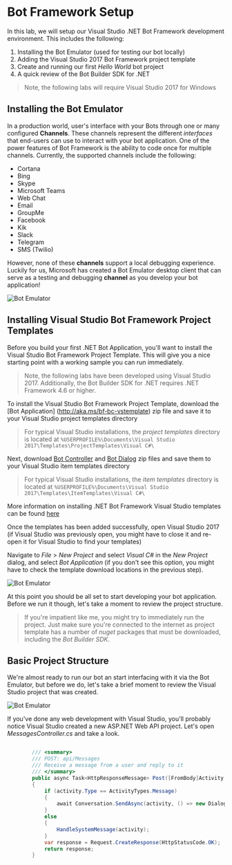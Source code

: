 # Bot Framework Setup

In this lab, we will setup our Visual Studio .NET Bot Framework development environment.  This includes the following:

1.	Installing the Bot Emulator (used for testing our bot locally)
2.	Adding the Visual Studio 2017 Bot Framework project template
3.	Create and running our first *Hello World* bot project
4.	A quick review of the Bot Builder SDK for .NET

> Note, the following labs will require Visual Studio 2017 for Windows


## Installing the Bot Emulator
In a production world, user's interface with your Bots through one or many configured **Channels**.  These channels represent the different *interfaces* that end-users can use to interact with your bot application.  One of the power features of Bot Framework is the ability to code once for multiple channels.  Currently, the supported channels include the following:

*	Cortana
*	Bing
*	Skype
*	Microsoft Teams
*	Web Chat
*	Email
*	GroupMe
*	Facebook
*	Kik
*	Slack
*	Telegram
*	SMS (Twilio)

However, none of these **channels** support a local debugging experience.  Luckily for us, Microsoft has created a Bot Emulator desktop client that can serve as a testing and debugging **channel** as you develop your bot application!


![Bot Emulator](https://github.com/gtewksbury/Microsoft-Bot-Framework-HOL/blob/luis-readme/lab%201%20-%20Setup/images/bot-emulator.png)


## Installing Visual Studio Bot Framework Project Templates

Before you build your first .NET Bot Application, you'll want to install the Visual Studio Bot Framework Project Template.  This will give you a nice starting point with a working sample you can run immediately.

> Note, the following labs have been developed using Visual Studio 2017.  Additionally, the Bot Builder SDK for .NET requires .NET Framework 4.6 or higher.


To install the Visual Studio Bot Framework Project Template, download the [Bot Application] (http://aka.ms/bf-bc-vstemplate) zip file and save it to your Visual Studio project templates directory

> For typical Visual Studio installations, the *project templates* directory is located at ` %USERPROFILE%\Documents\Visual Studio 2017\Templates\ProjectTemplates\Visual C#\ `
 
Next, download [Bot Controller](http://aka.ms/bf-bc-vscontrollertemplate) and [Bot Dialog](http://aka.ms/bf-bc-vsdialogtemplate) zip files and save them to your Visual Studio item templates directory

> For typical Visual Studio installations, the *item templates* directory is located at ` %USERPROFILE%\Documents\Visual Studio 2017\Templates\ItemTemplates\Visual C#\ `

More information on installing .NET Bot Framework Visual Studio templates can be found [here](https://docs.microsoft.com/en-us/azure/bot-service/dotnet/bot-builder-dotnet-quickstart)

Once the templates has been added successfully, open Visual Studio 2017 (if Visual Studio was previously open, you might have to close it and re-open it for Visual Studio to find your templates)

Navigate to *File* > *New Project* and select *Visual C#* in the *New Project* dialog, and select *Bot Application* (if you don't see this option, you might have to check the template download locations in the previous step).


![Bot Emulator](https://github.com/gtewksbury/Microsoft-Bot-Framework-HOL/blob/luis-readme/lab%201%20-%20Setup/images/vs2017-project.png)

At this point you should be all set to start developing your bot application.  Before we run it though, let's take a moment to review the project structure.

> If you're impatient like me, you might try to immediately run the project.  Just make sure you're connected to the internet as project template has a number of *nuget* packages that must be downloaded, including the *Bot Builder SDK*.

## Basic Project Structure

We're almost ready to run our bot an start interfacing with it via the Bot Emulator, but before we do, let's take a brief moment to review the Visual Studio project that was created.


![Bot Emulator](https://github.com/gtewksbury/Microsoft-Bot-Framework-HOL/blob/luis-readme/lab%201%20-%20Setup/images/vs2017-explorer.png)

If you've done any web development with Visual Studio, you'll probably notice Visual Studio created a new ASP.NET Web API project.  Let's open *MessagesController.cs* and take a look.

```csharp

        /// <summary>
        /// POST: api/Messages
        /// Receive a message from a user and reply to it
        /// </summary>
        public async Task<HttpResponseMessage> Post([FromBody]Activity activity)
        {
            if (activity.Type == ActivityTypes.Message)
            {
                await Conversation.SendAsync(activity, () => new Dialogs.RootDialog());
            }
            else
            {
                HandleSystemMessage(activity);
            }
            var response = Request.CreateResponse(HttpStatusCode.OK);
            return response;
        }
``` 
